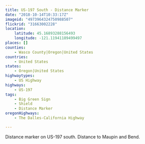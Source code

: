 ```yaml
---
title: US-197 South - Distance Marker
date: "2018-10-14T10:33:17Z"
imageid: "4973964324750988507"
flickrid: "31663002228"
location:
    latitude: 45.16893288156493
    longitude: -121.11941189499497
places: []
counties:
    - Wasco County|Oregon|United States
countries:
    - United States
states:
    - Oregon|United States
highwaytypes:
    - US Highway
highways:
    - US-197
tags:
    - Big Green Sign
    - Shield
    - Distance Marker
oregonHighways:
    - The Dalles-California Highway

---
```

Distance marker on US-197 south.  Distance to Maupin and Bend.